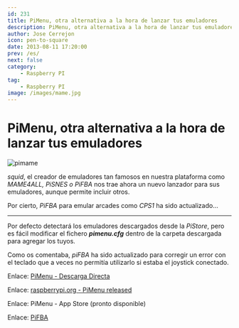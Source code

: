 ```yaml
---
id: 231
title: PiMenu, otra alternativa a la hora de lanzar tus emuladores
description: PiMenu, otra alternativa a la hora de lanzar tus emuladores
author: Jose Cerrejon
icon: pen-to-square
date: 2013-08-11 17:20:00
prev: /es/
next: false
category:
    - Raspberry PI
tag:
    - Raspberry PI
image: /images/mame.jpg
---
```


# PiMenu, otra alternativa a la hora de lanzar tus emuladores

![pimame](/images/mame.jpg)

_squid_, el creador de emuladores tan famosos en nuestra plataforma como _MAME4ALL, PiSNES o PiFBA_ nos trae ahora un nuevo lanzador para sus emuladores, aunque permite incluir otros.

Por cierto, _PiFBA_ para emular arcades como _CPS1_ ha sido actualizado...

---

Por defecto detectará los emuladores descargados desde la _PiStore_, pero es fácil modificar el fichero **_pimenu.cfg_** dentro de la carpeta descargada para agregar los tuyos.

Como os comentaba, _piFBA_ ha sido actualizado para corregir un error con el teclado que a veces no permitía utilizarlo si estaba el joystick conectado.

Enlace: [PiMenu - Descarga Directa](https://mame4all-pi.googlecode.com/git/pimenu.zip)

Enlace: [raspberrypi.org - PiMenu released](https://www.raspberrypi.org/phpBB3/viewtopic.php?f=78&t=51773&p=399293&hilit=pimenu#p399293)

Enlace: PiMenu - App Store (pronto disponible)

Enlace: [PiFBA](https://code.google.com/p/pifba/)
